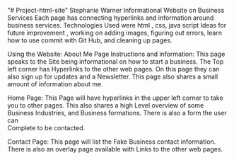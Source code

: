"# Project-html-site" 
Stephanie Warner
Informational Website on Business Services
Each page has connecting hyperlinks and information around business services.
Technologies Used were html , css, java script
Ideas for future improvement , working on adding images, figuring out errors, learn how to use commit with Git Hub, and cleaning up pages.

Using the Website:
About Me Page Instructions and information:
This page speaks to the Site being informational on how to start a business. The Top left corner has 
Hyperlinks to the other web pages. On this page they can also sign up for updates and a Newsletter.
This page also shares a small amount of information about me.

Home Page:
This Page will have hyperlinks in the upper left corner to take you to other pages. This also shares a high 
Level overview of some Business Industries, and Business formations. There is also a form the user can  
Complete to be contacted.

Contact Page:
This page will list the Fake Business contact information. There is also an overlay page available with 
Links to the other web pages.

